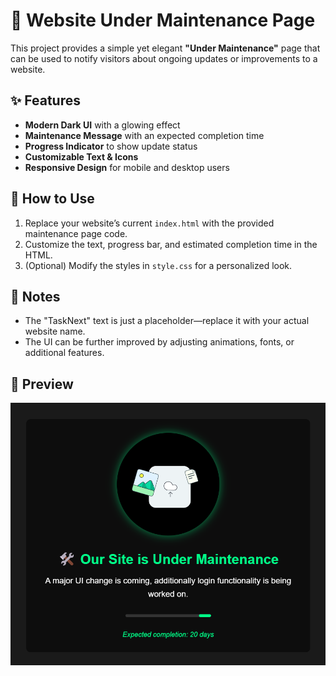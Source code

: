 # 🚧 Website Under Maintenance Page  

This project provides a simple yet elegant **"Under Maintenance"** page that can be used to notify visitors about ongoing updates or improvements to a website.  

## ✨ Features  

- **Modern Dark UI** with a glowing effect  
- **Maintenance Message** with an expected completion time  
- **Progress Indicator** to show update status  
- **Customizable Text & Icons**  
- **Responsive Design** for mobile and desktop users  

## 🔧 How to Use  

1. Replace your website’s current `index.html` with the provided maintenance page code.  
2. Customize the text, progress bar, and estimated completion time in the HTML.  
3. (Optional) Modify the styles in `style.css` for a personalized look.  

## 📌 Notes  

- The "TaskNext" text is just a placeholder—replace it with your actual website name.  
- The UI can be further improved by adjusting animations, fonts, or additional features.  

## 🎨 Preview  

![Maintenance Page Preview](./image.png)
